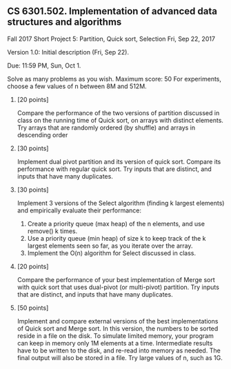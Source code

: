 
## CS 6301.502. Implementation of advanced data structures and algorithms

Fall 2017
Short Project 5: Partition, Quick sort, Selection
Fri, Sep 22, 2017

Version 1.0: Initial description (Fri, Sep 22).

Due: 11:59 PM, Sun, Oct 1.

Solve as many problems as you wish.  Maximum score: 50
For experiments, choose a few values of n between 8M and 512M.

1.  [20 points]

    Compare the performance of the two versions of partition discussed in class
    on the running time of Quick sort, on arrays with distinct elements. Try
    arrays that are randomly ordered (by shuffle) and arrays in descending
    order

2.  [30 points]

    Implement dual pivot partition and its version of quick sort. Compare its
    performance with regular quick sort.  Try inputs that are distinct, and
    inputs that have many duplicates.

3.  [30 points]

    Implement 3 versions of the Select algorithm (finding k largest elements)
    and empirically evaluate their performance:
    1.  Create a priority queue (max heap) of the n elements, and use remove()
        k times.
    2.  Use a priority queue (min heap) of size k to keep track of the k
        largest elements seen so far, as you iterate over the array.
    3.  Implement the O(n) algorithm for Select discussed in class.

4.  [20 points]

    Compare the performance of your best implementation of Merge sort with
    quick sort that uses dual-pivot (or multi-pivot) partition. Try inputs that
    are distinct, and inputs that have many duplicates.

5.  [50 points]

    Implement and compare external versions of the best implementations of
    Quick sort and Merge sort.  In this version, the numbers to be sorted
    reside in a file on the disk.  To simulate limited memory, your program can
    keep in memory only 1M elements at a time.  Intermediate results have to be
    written to the disk, and re-read into memory as needed. The final output
    will also be stored in a file.  Try large values of n, such as 1G.

